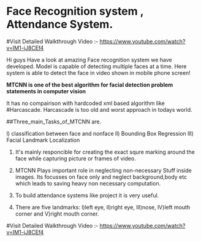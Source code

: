 # Face Recognition system , Attendance System.



#Visit Detailed Walkthrough Video :- https://www.youtube.com/watch?v=IM1-jJ8CEf4


Hi guys Have a look at amazing Face recognition system we have 
developed. Model is capable of detecting multiple faces at a time.
Here system is able to detect the face in video shown in mobile phone screen!

****MTCNN is one of the best algorithm for facial detection problem 
statements in computer vision****

It has no compairison with hardcoded xml based algorithm like #Harcascade.
Harcascade is too old and worst approach in todays world.



##Three_main_Tasks_of_MTCNN are.

I) classification between face and nonface
ll) Bounding Box Regression
lll) Facial Landmark Localization


 

1) It's mainly responcible for creating the exact squre marking around the 
face while capturing picture or frames of video.

2) MTCNN Plays important role in neglecting non-necessary Stuff inside images.
Its focusses on face only and neglect background,body etc which leads to saving 
heavy non necessary computation.

3) To build attendance systems like project it is very useful.

4) There are five landmarks:
l)left eye,
ll)right eye,
lll)nose,
lV)left mouth corner and
V)right mouth corner.






#Visit Detailed Walkthrough Video :- https://www.youtube.com/watch?v=IM1-jJ8CEf4
